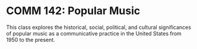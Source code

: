 # COMM 142: Popular Music

This class explores the historical, social, political, and cultural significances of popular music as a communicative practice in the United States from 1950 to the present.